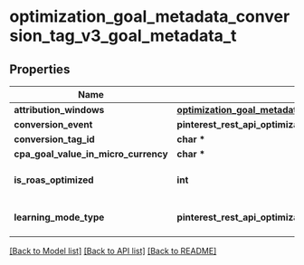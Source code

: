 # optimization_goal_metadata_conversion_tag_v3_goal_metadata_t

## Properties
Name | Type | Description | Notes
------------ | ------------- | ------------- | -------------
**attribution_windows** | [**optimization_goal_metadata_conversion_tag_v3_goal_metadata_attribution_windows_t**](optimization_goal_metadata_conversion_tag_v3_goal_metadata_attribution_windows.md) \* |  | [optional] 
**conversion_event** | **pinterest_rest_api_optimization_goal_metadata_conversion_tag_v3_goal_metadata_CONVERSIONEVENT_e** |  | [optional] 
**conversion_tag_id** | **char \*** |  | [optional] 
**cpa_goal_value_in_micro_currency** | **char \*** |  | [optional] 
**is_roas_optimized** | **int** | Ad group is ROAS optimized | [optional] 
**learning_mode_type** | **pinterest_rest_api_optimization_goal_metadata_conversion_tag_v3_goal_metadata_LEARNINGMODETYPE_e** | Conversion learning model type | [optional] 

[[Back to Model list]](../README.md#documentation-for-models) [[Back to API list]](../README.md#documentation-for-api-endpoints) [[Back to README]](../README.md)


